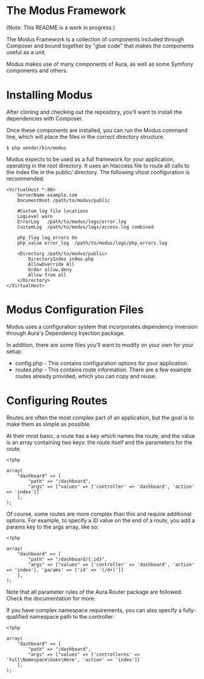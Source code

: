 The Modus Framework
===================

(Note: This README is a work in progress.)

The Modus Framework is a collection of components included through Composer and bound together by "glue code" that makes the components useful as a unit.

Modus makes use of many components of Aura, as well as some Symfony components and others.

Installing Modus
================

After cloning and checking out the repository, you'll want to install the dependencies with Composer.

Once these components are installed, you can run the Modus command line, which will place the files in the correct directory structure.

```
$ php vendor/bin/modus
```

Modus expects to be used as a full framework for your application, operating in the root directory. It uses an htaccess file to route all calls to the index file in the public/ directory. The following vhost configuration is recommended.

```
<VirtualHost *:80>
    ServerName example.com
    DocumentRoot /path/to/modus/public
    
    #Custom log file locations
    LogLevel warn
    ErrorLog   /path/to/modus/logs/error.log
    CustomLog  /path/to/modus/logs/access.log combined

    php_flag log_errors On
    php_value error_log  /path/to/modus/logs/php_errors.log

    <Directory /path/to/modus/public>
        DirectoryIndex index.php
        AllowOverride All
        Order allow,deny
        Allow from all
    </Directory>
</VirtualHost>
```

Modus Configuration Files
=========================

Modus uses a configuration system that incorporates dependency inversion through Aura's Dependency Injection package.

In addition, there are some files you'll want to modify on your own for your setup:

* config.php - This contains configuration options for your application.
* routes.php - This contains route information. There are a few example routes already provided, which you can copy and reuse.

Configuring Routes
==================

Routes are often the most complex part of an application, but the goal is to make them as simple as possible. 

At their most basic, a route has a key which names the route, and the value is an array containing two keys: the route itself and the parameters for the route.

```
<?php

array(
    "dashboard" => [
        "path" => "/dashboard",
        "args" => ["values" => ['controller' => 'dashboard', 'action' => 'index']]
    ],
);
```

Of course, some routes are more complex than this and require additional options. For example, to specify a ID value on the end of a route, you add a params key to the args array, like so:

```
<?php

array(
    "dashboard" => [
        "path" => "/dashboard/{:id}",
        "args" => ["values" => ['controller' => 'dashboard', 'action' => 'index'], 'params' => ['id' => '(/d+)']]
    ],
);
```

Note that all parameter rules of the Aura.Router package are followed. Check the documentation for more.

If you have complex namespace requirements, you can also specify a fully-qualified namespace path to the controller:

```
<?php

array(
    "dashboard" => [
        "path" => "/dashboard",
        "args" => ["values" => ['controllerns' => 'Full\Namespace\Goes\Here', 'action' => 'index']]
    ],
);
```
